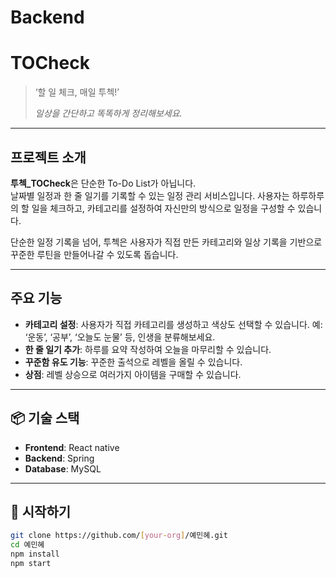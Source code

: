 # Backend
# TOCheck

> ‘할 일 체크, 매일 투첵!’
> 
> _일상을 간단하고 똑똑하게 정리해보세요._

---

## 프로젝트 소개

**투첵_TOCheck**은 단순한 To-Do List가 아닙니다.  
날짜별 일정과 한 줄 일기를 기록할 수 있는 일정 관리 서비스입니다.
사용자는 하루하루의 할 일을 체크하고, 카테고리를 설정하여 자신만의 방식으로 일정을 구성할 수 있습니다.

단순한 일정 기록을 넘어, 투첵은 사용자가 직접 만든 카테고리와 일상 기록을 기반으로
꾸준한 루틴을 만들어나갈 수 있도록 돕습니다.

---

## 주요 기능

- **카테고리 설정**: 사용자가 직접 카테고리를 생성하고 색상도 선택할 수 있습니다. 예: ‘운동’, ‘공부’, ‘오늘도 눈물’ 등, 인생을 분류해보세요.
- **한 줄 일기 추가**: 하루를 요약 작성하여 오늘을 마무리할 수 있습니다.
- **꾸준함 유도 기능**: 꾸준한 출석으로 레벨을 올릴 수 있습니다.
- **상점**: 레벨 상승으로 여러가지 아이템을 구매할 수 있습니다. 
  
---

## 📦 기술 스택

- **Frontend**: React native
- **Backend**: Spring
- **Database**: MySQL

---

## 🚀 시작하기

```bash
git clone https://github.com/[your-org]/예민혜.git
cd 예민혜
npm install
npm start

